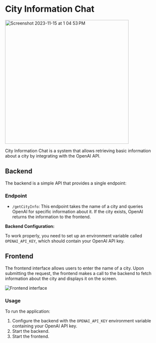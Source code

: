 # City Information Chat

<img width="405" alt="Screenshot 2023-11-15 at 1 04 53 PM" src="https://github.com/kevind13/City-Information-GPT/assets/17632891/575204d3-6641-4348-95c2-56dc49a65d4b">


City Information Chat is a system that allows retrieving basic information about a city by integrating with the OpenAI API.

## Backend

The backend is a simple API that provides a single endpoint:

### Endpoint

- `/getCityInfo`: This endpoint takes the name of a city and queries OpenAI for specific information about it. If the city exists, OpenAI returns the information to the frontend.

**Backend Configuration:**

To work properly, you need to set up an environment variable called `OPENAI_API_KEY`, which should contain your OpenAI API key.

## Frontend

The frontend interface allows users to enter the name of a city. Upon submitting the request, the frontend makes a call to the backend to fetch information about the city and displays it on the screen.


![Frontend interface](https://github.com/kevind13/City-Information-GPT/assets/17632891/b7670126-5fed-44ea-9017-f667a1eb4ea3)




### Usage

To run the application:

1. Configure the backend with the `OPENAI_API_KEY` environment variable containing your OpenAI API key.
2. Start the backend.
3. Start the frontend.
